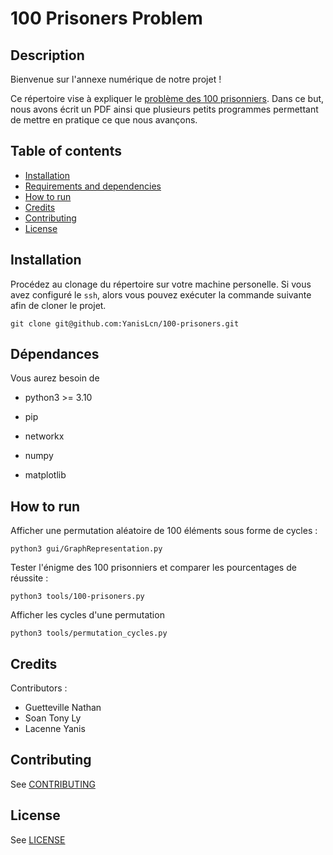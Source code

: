 # 100 Prisoners Problem

## Description

Bienvenue sur l'annexe numérique de notre projet !

Ce répertoire vise à expliquer le [problème des 100 prisonniers](https://en.wikipedia.org/wiki/100_prisoners_problem).
Dans ce but, nous avons écrit un PDF ainsi que plusieurs petits programmes permettant
de mettre en pratique ce que nous avançons.

## Table of contents
  * [Installation](#installation)
  * [Requirements and dependencies](#requirements-and-dependencies)
  * [How to run](#how-to-run)
  * [Credits](#credits)
  * [Contributing](#contributing)
  * [License](#license)

## Installation 
Procédez au clonage du répertoire sur votre machine personelle.
Si vous avez configuré le `ssh`, alors vous pouvez exécuter la commande suivante afin de cloner le projet.
```
git clone git@github.com:YanisLcn/100-prisoners.git
```

## Dépendances 
Vous aurez besoin de 
* python3 >= 3.10
* pip

* networkx
* numpy
* matplotlib

## How to run 

Afficher une permutation aléatoire de 100 éléments sous forme de cycles :
```
python3 gui/GraphRepresentation.py
```

Tester l'énigme des 100 prisonniers et comparer les pourcentages de réussite :
```
python3 tools/100-prisoners.py
```

Afficher les cycles d'une permutation
```
python3 tools/permutation_cycles.py
```

## Credits 

Contributors : 
 * Guetteville Nathan
 * Soan Tony Ly
 * Lacenne Yanis

## Contributing
See [CONTRIBUTING](/CONTRIBUTING.md)

## License
See [LICENSE](/LICENSE)
